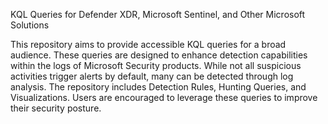 KQL Queries for Defender XDR, Microsoft Sentinel, and Other Microsoft Solutions

This repository aims to provide accessible KQL queries for a broad audience. These queries are designed to enhance detection capabilities within the logs of Microsoft Security products. While not all suspicious activities trigger alerts by default, many can be detected through log analysis. The repository includes Detection Rules, Hunting Queries, and Visualizations. Users are encouraged to leverage these queries to improve their security posture.
